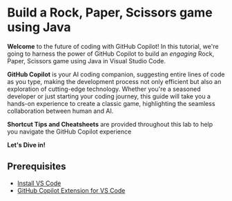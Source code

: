 # Build a Rock, Paper, Scissors game using Java

**Welcome** to the future of coding with GitHub Copilot! In this tutorial, we're going to harness the power of GitHub Copilot to build an _engaging_ Rock, Paper, Scissors game using Java in Visual Studio Code.

**GitHub Copilot** is your AI coding companion, suggesting entire lines of code as you type, making the development process not only efficient but also an exploration of cutting-edge technology. Whether you're a seasoned developer or just starting your coding journey, this guide will take you a hands-on experience to create a classic game, highlighting the seamless collaboration between human and AI. 

**Shortcut Tips and Cheatsheets** are provided throughout this lab to help you navigate the GitHub Copilot experience

**Let's Dive in!**

## Prerequisites

- [Install VS Code](https://code.visualstudio.com/download)
- [GitHub Copilot Extension for VS Code](https://code.visualstudio.com/docs/copilot/overview)
